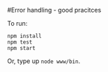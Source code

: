 ﻿#Error handling - good pracitces

To run:

    npm install
    npm test
    npm start

Or, type up `node www/bin`.
